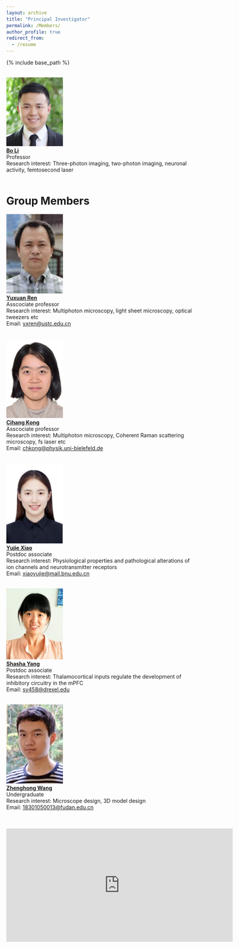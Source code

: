 ```yaml
---
layout: archive
title: "Principal Investigator"
permalink: /Members/
author_profile: true
redirect_from:
  - /resume
---
```


{% include base_path %}

<br/><img src='/images/IMG_4123.jpg' width='150'><br/>
[**Bo Li**](/_pages/Members-BoLi)<br/>
Professor<br/>
Research interest: Three-photon imaging, two-photon imaging, neuronal activity, femtosecond laser<br/>
<br/>
# Group Members
<img src='/images/Members-YuxuanRen.jpg' width='150'><br/>
[**Yuxuan Ren**](/_pages/Members-YuxuanRen)<br/>
Asscociate professor<br/>
Research interest: Multiphoton microscopy, light sheet microscopy, optical tweezers etc<br/>
Email: yxren@ustc.edu.cn

<br/><img src='/images/Members-CihangKong.jpg' width='150'><br/>
[**Cihang Kong**](/_pages/Members-CihangKong)<br/>
Asscociate professor<br/>
Research interest: Multiphoton microscopy, Coherent Raman scattering microscopy, fs laser etc<br/>
Email: chkong@physik.uni-bielefeld.de

<br/><img src='/images/Members-YujieXiao.jpg' width='150'><br/>
[**Yujie Xiao**](/_pages/Members-YujieXiao)<br/>
Postdoc associate<br/>
Research interest: Physiological properties and pathological alterations of ion channels and neurotransmitter receptors<br/>
Email: xiaoyujie@mail.bnu.edu.cn

<br/><img src='/images/Members-ShashaYang.jpg' width='150'><br/>
[**Shasha Yang**](/_pages/Members-ShashaYang)<br/>
Postdoc associate<br/>
Research interest: Thalamocortical inputs regulate the development of inhibitory circuitry in the mPFC<br/>
Email: sy458@drexel.edu

<br/><img src='/images/Members-ZhenghongWang.jpg' width='150'><br/>
[**Zhenghong Wang**](/_pages/Members-ZhenghongWang)<br/>
Undergraduate<br/>
Research interest: Microscope design, 3D model design<br/>
Email: 18301050013@fudan.edu.cn
<br/>
<br/>
<br/>

<iframe src="http://118.25.75.221/map2.html" width="600" height="300" frameborder="0" scrolling="no"></iframe>
